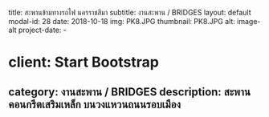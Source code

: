 ---
---
title: สะพานข้ามทางรถไฟ นครราชสีมา
subtitle: งานสะพาน / BRIDGES
layout: default
modal-id: 28
date: 2018-10-18
img: PK8.JPG
thumbnail: PK8.JPG
alt: image-alt
project-date: -
# client: Start Bootstrap
category: งานสะพาน / BRIDGES
description: สะพานคอนกรีตเสริมเหล็ก  บนวงแหวนถนนรอบเมือง
---
